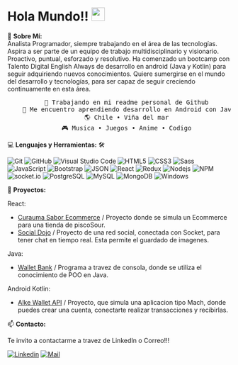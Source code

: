 <!--
![Header](https://raw.githubusercontent.com/Jalcantaracanto/Jalcantaracanto/master/HeaderGithub.png "Header")
-->

# Hola Mundo!! <img src="https://raw.githubusercontent.com/MartinHeinz/MartinHeinz/master/wave.gif" width="30px" height="30px" />

<!-- 
Mi nombre es Javier Alcántara, soy analista programador. Vivo en chile, en la región de Valparaiso. 
## Sobre Mí
-->

💬 **Sobre Mí:** <br>
Analista Programador, siempre trabajando en el área de las tecnologías. Aspira a ser parte de un equipo de trabajo multidisciplinario y visionario. Proactivo, puntual, esforzado y resolutivo. Ha comenzado un bootcamp con Talento Digital English Always de desarrollo en android (Java y Kotlin) para seguir adquiriendo nuevos conocimientos. Quiere sumergirse en el mundo del desarrollo y tecnologías, para ser capaz de seguir creciendo continuamente en esta área.
<div align="center" >
  <pre>
    💼 Trabajando en mi readme personal de Github
    🌱 Me encuentro aprendiendo desarrollo en Android con Java y Kotlin
    🌎 Chile • Viña del mar
    🎮 Musica • Juegos • Anime • Codigo
</pre>
</div>
<!-- 
💼 Aprendiendo • Busqueda 
    🌱 Android • Java • Kotlin
    🎮 Musica • Juegos • Anime • Codigo
  - 🔭 Trabajando en mi aprendizaje constante.
  - 🌱 Me encuentro aprendiendo desarrollo en Android con Java y Kotlin.
-->

💻 **Lenguajes y Herramientas:** 🛠️<br>

![Git](https://img.shields.io/badge/-Git-000000?style=flat&logo=git&logoColor=F05032&labelColor=ffffff)
![GitHub](https://img.shields.io/badge/-GitHub-000000?style=flat&logo=github&logoColor=000000&labelColor=ffffff)
![Visual Studio Code](https://img.shields.io/badge/-VSCode-000000?style=flat&logo=visual-studio-code&labelColor=007ACC)
![HTML5](https://img.shields.io/badge/-HTML5-000000?style=flat&logo=html5&logoColor=ffffff&labelColor=E34F26)
![CSS3](https://img.shields.io/badge/-CSS3-000000?style=flat&logo=css3&logoColor=ffffff&labelColor=1572B6) 
![Sass](https://img.shields.io/badge/-Sass-000000?style=flat&logo=sass&logoColor=ffffff&labelColor=%23CC6699)
![JavaScript](https://img.shields.io/badge/-JavaScript-000000?style=flat&logo=javascript)
![Bootstrap](https://img.shields.io/badge/-Bootstrap-000000?style=flat&logo=bootstrap&logoColor=ffffff&labelColor=563D7C)
![JSON](https://img.shields.io/badge/-JSON-000000?style=flat&logo=JSON&logoColor=000000&labelColor=ffffff)
![React](https://img.shields.io/badge/-React-000000?style=flat&logo=react)
![Redux](https://img.shields.io/badge/-Redux-000000?style=flat&logo=redux&logoColor=764ABC&labelColor=ffffff)
![Nodejs](https://img.shields.io/badge/-Nodejs-000000?style=flat&logo=Node.js)
![NPM](https://img.shields.io/badge/-npm-000000?style=flat&logo=npm&labelColor=ffffff)
![socket.io](https://img.shields.io/badge/-Socket.Io-000000?style=flat&logo=socket.io&logoColor=000000&labelColor=ffffff)
![PostgreSQL](https://img.shields.io/badge/-PostgreSQL-000000?style=flat&logo=postgresql&logoColor=ffffff&labelColor=336791)
![MySQL](https://img.shields.io/badge/-MySQL-000000?style=flat&logo=mysql&labelColor=ffffff)
![MongoDB](https://img.shields.io/badge/-MongoDB-000000?style=flat&logo=mongodb&labelColor=ffffff)
![Windows](https://img.shields.io/badge/-Windows-000000?style=flat&logo=windows&logoColor=ffffff&labelColor=0078D6)


📑 **Proyectos:** <br>

React:
- [Curauma Sabor Ecommerce](https://github.com/Jalcantaracanto/ecommerce-CuraumaSabor) / Proyecto donde se simula un Ecommerce para una tienda de piscoSour.
- [Social Dojo](https://github.com/Jalcantaracanto/SocialDojo) / Proyecto de una red social, conectada con Socket, para tener chat en tiempo real. Esta permite el guardado de imagenes.

Java:
- [Wallet Bank](https://github.com/Jalcantaracanto/WalletJava) / Programa a travez de consola, donde se utiliza el conocimiento de POO en Java.

Android Kotlin:
- [Alke Wallet API](https://github.com/Jalcantaracanto/AlkeWalletAPI/tree/interceptor) / Proyecto, que simula una aplicacion tipo Mach, donde puedes crear una cuenta, conectarte realizar transacciones y recibirlas.
 

📫 **Contacto:** <br>

Te invito a contactarme a travez de LinkedIn o Correo!!!

[![Linkedin](https://img.shields.io/badge/LikedIn-Javier%20Alc%C3%A1ntara-000000?style=flat&logo=linkedin&logoColor=blue&labelColor=black&color=blue
)](https://www.linkedin.com/in/jalcantaracanto/)
[![Mail](https://img.shields.io/badge/Gmail-javier.alcantara.canto%40gmail.com-000000?style=flat&logo=gmail&logoColor=red&labelColor=black&color=red
)](mailto:javier.alcantara.canto@gmail.com)

<!--
**Jalcantaracanto/Jalcantaracanto** is a ✨ _special_ ✨ repository because its `README.md` (this file) appears on your GitHub profile.

Here are some ideas to get you started:

- 🔭 I’m currently working on ...
- 🌱 I’m currently learning ...
- 👯 I’m looking to collaborate on ...
- 🤔 I’m looking for help with ...
- 💬 Ask me about ...
- 📫 How to reach me: ...
- 😄 Pronouns: ...
- ⚡ Fun fact: ...
-->
